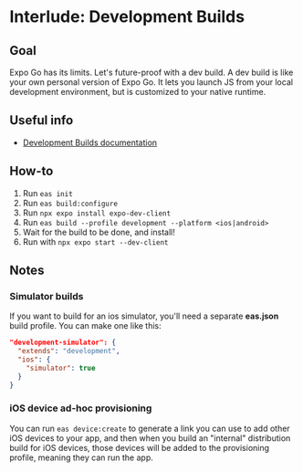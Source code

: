# Interlude: Development Builds
## Goal
Expo Go has its limits. Let's future-proof with a dev build.
A dev build is like your own personal version of Expo Go. It lets you launch JS from your local development environment, but is customized to your native runtime.
## Useful info
- [Development Builds documentation](https://docs.expo.dev/develop/development-builds/use-development-builds/)
## How-to
1. Run `eas init`
2. Run `eas build:configure`
3. Run `npx expo install expo-dev-client`
4. Run `eas build --profile development --platform <ios|android>`
5. Wait for the build to be done, and install!
6. Run with `npx expo start --dev-client`

## Notes
### Simulator builds
If you want to build for an ios simulator, you'll need a separate **eas.json** build profile. You can make one like this:
```json
"development-simulator": {
  "extends": "development",
  "ios": {
    "simulator": true
  }
}
```

### iOS device ad-hoc provisioning
You can run `eas device:create` to generate a link you can use to add other iOS devices to your app, and then when you build an "internal" distribution build for iOS devices, those devices will be added to the provisioning profile, meaning they can run the app.